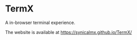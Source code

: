 # TermX

A in-browser terminal experience.

The website is available at https://synicalmx.github.io/TermX/
